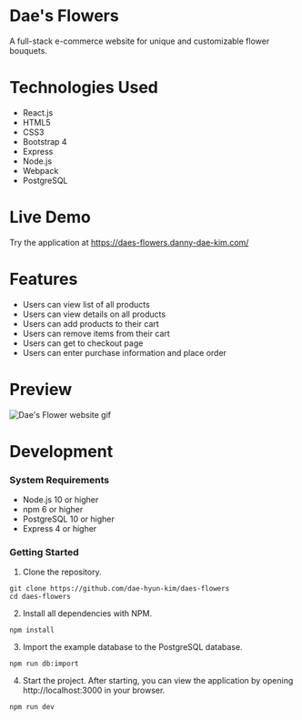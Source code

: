 # Dae's Flowers
A full-stack e-commerce website for unique and customizable flower bouquets.

# Technologies Used
<ul>
  <li>React.js</li>
  <li>HTML5</li>
  <li>CSS3</li>
  <li>Bootstrap 4</li>
  <li>Express</li>
  <li>Node.js</li>
  <li>Webpack</li>
  <li>PostgreSQL</li>
</ul>

# Live Demo
Try the application at <a href="https://daes-flowers.danny-dae-kim.com/">https://daes-flowers.danny-dae-kim.com/</a>

# Features
<ul>
  <li>Users can view list of all products</li>
  <li>Users can view details on all products</li>
  <li>Users can add products to their cart</li>
  <li>Users can remove items from their cart</li>
  <li>Users can get to checkout page</li>
  <li>Users can enter purchase information and place order</li>
</ul>

# Preview
<img src="./server/public/images/daes-flowers.gif" alt="Dae's Flower website gif">

# Development
### System Requirements
- Node.js 10 or higher
- npm 6 or higher
- PostgreSQL 10 or higher
- Express 4 or higher

### Getting Started
1. Clone the repository.

  ```shell
  git clone https://github.com/dae-hyun-kim/daes-flowers
  cd daes-flowers
  ```

2. Install all dependencies with NPM.

  ```shell
  npm install
  ```

3. Import the example database to the PostgreSQL database.

  ```shell
  npm run db:import
  ```

4. Start the project. After starting, you can view the application by opening http://localhost:3000 in your browser.
  ```shell
  npm run dev
  ```

